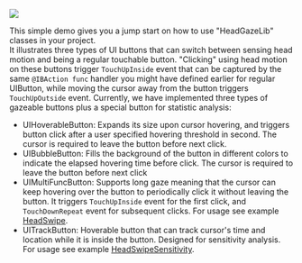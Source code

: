 ![](https://github.corp.ebay.com/jinnxie/HeadGazeLib/blob/master/examples/demo/demo/video/teaser.gif)  


This simple demo gives you a jump start on how to use "HeadGazeLib" classes in your project.  
It illustrates three types of UI buttons that can switch between sensing head motion and being a regular touchable button.
"Clicking" using head motion on these buttons trigger `TouchUpInside` event that can be captured by the same `@IBAction func` handler you might have defined earlier for regular UIButton, while moving the cursor away from the button triggers `TouchUpOutside` event. 
Currently, we have implemented three types of gazeable buttons plus a special button for statistic analysis:  
* UIHoverableButton: Expands its size upon cursor hovering, and triggers button click after a user specified hovering threshold in second. The cursor is required to leave the button before next click.  
* UIBubbleButton: Fills the background of the button in different colors to indicate the elapsed hovering time before click. The cursor is required to leave the button before next click
* UIMultiFuncButton: Supports long gaze meaning that the cursor can keep hovering over the button to periodically click it without leaving the button. It triggers `TouchUpInside` event for the first click, and `TouchDownRepeat` event for subsequent clicks. For usage see example [HeadSwipe](https://github.com/eBay/HeadGazeLib/tree/master/examples/HeadSwipe).
* UITrackButton: Hoverable button that can track cursor's time and location while it is inside the button. Designed for sensitivity analysis. For usage see example [HeadSwipeSensitivity](https://github.com/eBay/HeadGazeLib/tree/master/examples/HeadSwipeSensitivity).


